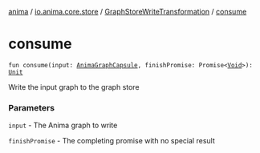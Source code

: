[anima](../../index.md) / [io.anima.core.store](../index.md) / [GraphStoreWriteTransformation](index.md) / [consume](./consume.md)

# consume

`fun consume(input: `[`AnimaGraphCapsule`](../../io.anima.transform/-anima-graph-capsule/index.md)`, finishPromise: Promise<`[`Void`](https://docs.oracle.com/javase/6/docs/api/java/lang/Void.html)`>): `[`Unit`](https://kotlinlang.org/api/latest/jvm/stdlib/kotlin/-unit/index.html)

Write the input graph to the graph store

### Parameters

`input` - The Anima graph to write

`finishPromise` - The completing promise with no special result